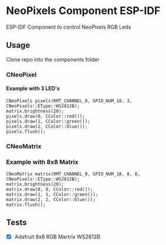 # NeoPixels Component ESP-IDF
ESP-IDF Component to control NeoPixels RGB Leds

## Usage
Clone repo into the components folder

### CNeoPixel

#### Example with 3 LED's
```
CNeoPixels pixels(RMT_CHANNEL_0, GPIO_NUM_18, 3, CNeoPixels::EType::WS2812B);
matrix.brightness(20);
pixels.draw(0, CColor::red());
pixels.draw(1, CColor::green());
pixels.draw(2, CColor::blue());
pixels.flush();
```

### CNeoMatrix

### Example with 8x8 Matrix
```
CNeoMatrix matrix(RMT_CHANNEL_0, GPIO_NUM_18, 8, 8, CNeoPixels::EType::WS2812B);
matrix.brightness(20);
matrix.draw(0, 0, CColor::red());
matrix.draw(1, 1, CColor::green());
matrix.draw(2, 2, CColor::blue());
matrix.flush();
```


## Tests
- [x] Adafruit 8x8 RGB Martrix WS2812B 
